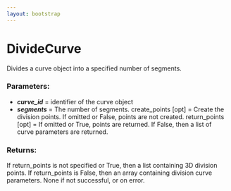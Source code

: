 ```yaml
---
layout: bootstrap
---
```


# DivideCurve

Divides a curve object into a specified number of segments.
          

### Parameters:

- ***curve_id*** = identifier of the curve object
- ***segments*** = The number of segments.
create_points [opt] = Create the division points. If omitted or False,
    points are not created.
return_points [opt] = If omitted or True, points are returned.
    If False, then a list of curve parameters are returned.
        

### Returns:


If return_points is not specified or True, then a list containing 3D
division points.
If return_points is False, then an array containing division curve
parameters.
None if not successful, or on error.
        


